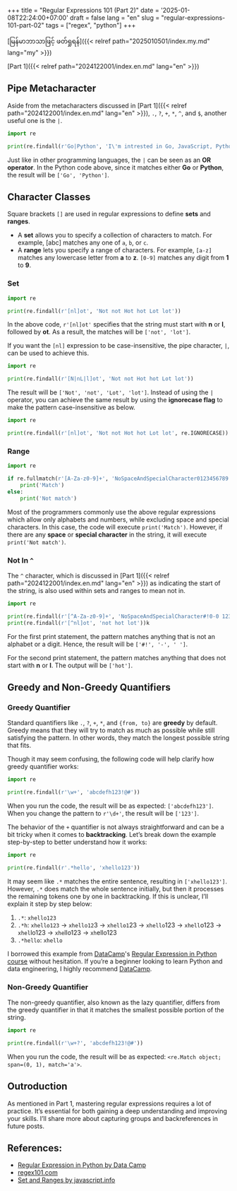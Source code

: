 +++
title = "Regular Expressions 101 (Part 2)"
date = '2025-01-08T22:24:00+07:00'
draft = false
lang = "en"
slug = "regular-expressions-101-part-02"
tags = ["regex", "python"]
+++

[မြန်မာဘာသာဖြင့် ဖတ်ရှုရန်]({{< relref path="2025010501/index.my.md" lang="my" >}})

[Part 1]({{< relref path="2024122001/index.en.md" lang="en" >}})

## Pipe Metacharacter
Aside from the metacharacters discussed in [Part 1]({{< relref path="2024122001/index.en.md" lang="en" >}}), `.`, `?`, `+`, `*`, `^`, and `$`, another useful one is the `|`.
```python
import re

print(re.findall(r'Go|Python', 'I\'m intrested in Go, JavaScript, Python, and SQL'))
```
Just like in other programming languages, the `|` can be seen as an **OR operator**. In the Python code above, since it matches either **Go** or **Python**, the result will be `['Go', 'Python']`.

## Character Classes
Square brackets `[]` are used in regular expressions to define **sets** and **ranges**.
- A **set** allows you to specify a collection of characters to match. For example, [abc] matches any one of `a`, `b`, or `c`.
- A **range** lets you specify a range of characters. For example, `[a-z]` matches any lowercase letter from **a** to **z**. `[0-9]` matches any digit from **1** to **9**.

### Set
```python
import re

print(re.findall(r'[nl]ot', 'Not not Hot hot Lot lot'))
```
In the above code, `r'[nl]ot'` specifies that the string must start with **n** or **l**, followed by **ot**. As a result, the matches will be `['not', 'lot']`.

If you want the `[nl]` expression to be case-insensitive, the pipe character, `|`, can be used to achieve this.
```python
import re

print(re.findall(r'[N|nL|l]ot', 'Not not Hot hot Lot lot'))
```
The result will be `['Not', 'not', 'Lot', 'lot']`. Instead of using the `|` operator, you can achieve the same result by using the **ignorecase flag** to make the pattern case-insensitive as below.
```python
import re

print(re.findall(r'[nl]ot', 'Not not Hot hot Lot lot', re.IGNORECASE))
```

### Range
```python
import re

if re.fullmatch(r'[A-Za-z0-9]+', 'NoSpaceAndSpecialCharacter0123456789'):
    print('Match')
else:
    print('Not match')
```
Most of the programmers commonly use the above regular expressions which allow only alphabets and numbers, while excluding space and special characters. In this case, the code will execute `print('Match')`. However, if there are any **space** or **special character** in the string, it will execute `print('Not match')`.

### Not In `^`
The `^` character, which is discussed in [Part 1]({{< relref path="2024122001/index.en.md" lang="en" >}}) as indicating the start of the string, is also used within sets and ranges to mean not in.
```python
import re

print(re.findall(r'[^A-Za-z0-9]+', 'NoSpaceAndSpecialCharacter#!0-0 123456789'))
print(re.findall(r'[^nl]ot', 'not hot lot'))k
```
For the first print statement, the pattern matches anything that is not an alphabet or a digit. Hence, the result will be `['#!', '-', ' ']`.

For the second print statement, the pattern matches anything that does not start with **n** or **l**. The output will be `['hot']`.

## Greedy and Non-Greedy Quantifiers
### Greedy Quantifier
Standard quantifiers like `.`, `?`, `+`, `*`, and `{from, to}` are **greedy** by default. Greedy means that they will try to match as much as possible while still satisfying the pattern. In other words, they match the longest possible string that fits.

Though it may seem confusing, the following code will help clarify how greedy quantifier works:
```python
import re

print(re.findall(r'\w+', 'abcdefh123!@#'))
```
When you run the code, the result will be as expected: `['abcdefh123']`. When you change the pattern to `r'\d+'`, the result will be `['123']`.

The behavior of the `+` quantifier is not always straightforward and can be a bit tricky when it comes to **backtracking**. Let’s break down the example step-by-step to better understand how it works:
```python
import re

print(re.findall(r'.*hello', 'xhello123'))
```
It may seem like `.*` matches the entire sentence, resulting in `['xhello123']`. However, `.*` does match the whole sentence initially, but then it processes the remaining tokens one by one in backtracking. If this is unclear, I’ll explain it step by step below:

1. `.*`: `xhello123`
2. `.*h`: `xhello123` -> `xhello12`3 -> `xhello1`23 -> `xhello`123 -> `xhell`o123 -> `xhel`lo123 -> `xhe`llo123 -> `xh`ello123
3. `.*hello`: `xhello`

I borrowed this example from [DataCamp](https://www.datacamp.com/)'s [Regular Expression in Python course](https://campus.datacamp.com/courses/regular-expressions-in-python) without hesitation. If you’re a beginner looking to learn Python and data engineering, I highly recommend [DataCamp](https://www.datacamp.com/).

### Non-Greedy Quantifier
The non-greedy quantifier, also known as the lazy quantifier, differs from the greedy quantifier in that it matches the smallest possible portion of the string.
```python
import re

print(re.findall(r'\w+?', 'abcdefh123!@#'))
```
When you run the code, the result will be as expected: `<re.Match object; span=(0, 1), match='a'>`.

## Outroduction
As mentioned in Part 1, mastering regular expressions requires a lot of practice. It’s essential for both gaining a deep understanding and improving your skills. I’ll share more about capturing groups and backreferences in future posts.

## References:
- [Regular Expression in Python by Data Camp](https://campus.datacamp.com/courses/regular-expressions-in-python)
- [regex101.com](https://regex101.com/)
- [Set and Ranges by javascript.info](https://javascript.info/regexp-character-sets-and-ranges)
